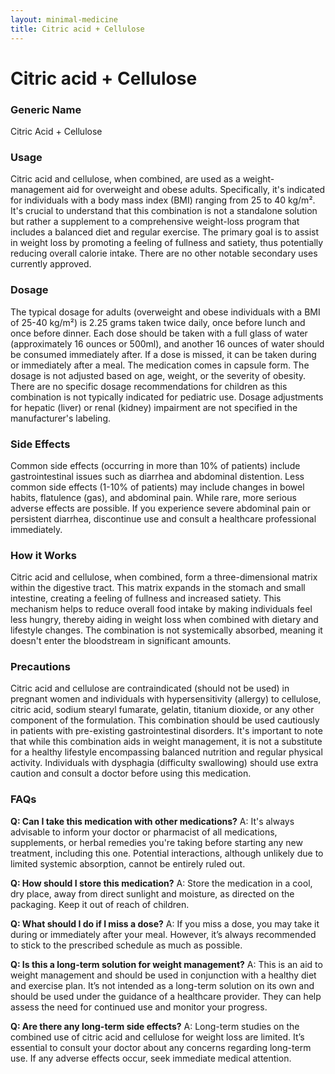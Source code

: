 ```yaml
---
layout: minimal-medicine
title: Citric acid + Cellulose
---
```


# Citric acid + Cellulose
### Generic Name
Citric Acid + Cellulose

### Usage

Citric acid and cellulose, when combined, are used as a weight-management aid for overweight and obese adults.  Specifically, it's indicated for individuals with a body mass index (BMI) ranging from 25 to 40 kg/m².  It's crucial to understand that this combination is not a standalone solution but rather a supplement to a comprehensive weight-loss program that includes a balanced diet and regular exercise.  The primary goal is to assist in weight loss by promoting a feeling of fullness and satiety, thus potentially reducing overall calorie intake.  There are no other notable secondary uses currently approved.

### Dosage

The typical dosage for adults (overweight and obese individuals with a BMI of 25-40 kg/m²) is 2.25 grams taken twice daily, once before lunch and once before dinner.  Each dose should be taken with a full glass of water (approximately 16 ounces or 500ml), and another 16 ounces of water should be consumed immediately after.  If a dose is missed, it can be taken during or immediately after a meal.  The medication comes in capsule form.  The dosage is not adjusted based on age, weight, or the severity of obesity.  There are no specific dosage recommendations for children as this combination is not typically indicated for pediatric use.  Dosage adjustments for hepatic (liver) or renal (kidney) impairment are not specified in the manufacturer's labeling.

### Side Effects

Common side effects (occurring in more than 10% of patients) include gastrointestinal issues such as diarrhea and abdominal distention.  Less common side effects (1-10% of patients) may include changes in bowel habits, flatulence (gas), and abdominal pain.  While rare, more serious adverse effects are possible. If you experience severe abdominal pain or persistent diarrhea, discontinue use and consult a healthcare professional immediately.

### How it Works

Citric acid and cellulose, when combined, form a three-dimensional matrix within the digestive tract. This matrix expands in the stomach and small intestine, creating a feeling of fullness and increased satiety.  This mechanism helps to reduce overall food intake by making individuals feel less hungry, thereby aiding in weight loss when combined with dietary and lifestyle changes. The combination is not systemically absorbed, meaning it doesn't enter the bloodstream in significant amounts.

### Precautions

Citric acid and cellulose are contraindicated (should not be used) in pregnant women and individuals with hypersensitivity (allergy) to cellulose, citric acid, sodium stearyl fumarate, gelatin, titanium dioxide, or any other component of the formulation.  This combination should be used cautiously in patients with pre-existing gastrointestinal disorders.  It's important to note that while this combination aids in weight management, it is not a substitute for a healthy lifestyle encompassing balanced nutrition and regular physical activity.  Individuals with dysphagia (difficulty swallowing) should use extra caution and consult a doctor before using this medication.

### FAQs

**Q: Can I take this medication with other medications?** A:  It's always advisable to inform your doctor or pharmacist of all medications, supplements, or herbal remedies you're taking before starting any new treatment, including this one.  Potential interactions, although unlikely due to limited systemic absorption, cannot be entirely ruled out.

**Q: How should I store this medication?** A:  Store the medication in a cool, dry place, away from direct sunlight and moisture, as directed on the packaging.  Keep it out of reach of children.

**Q:  What should I do if I miss a dose?** A: If you miss a dose, you may take it during or immediately after your meal. However, it’s always recommended to stick to the prescribed schedule as much as possible.

**Q: Is this a long-term solution for weight management?** A:  This is an aid to weight management and should be used in conjunction with a healthy diet and exercise plan. It’s not intended as a long-term solution on its own and should be used under the guidance of a healthcare provider.  They can help assess the need for continued use and monitor your progress.

**Q:  Are there any long-term side effects?** A:  Long-term studies on the combined use of citric acid and cellulose for weight loss are limited.  It’s essential to consult your doctor about any concerns regarding long-term use.  If any adverse effects occur, seek immediate medical attention.
